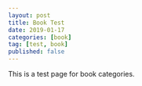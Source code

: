 ```yaml
---
layout: post
title: Book Test
date: 2019-01-17
categories: [book]
tag: [test, book]
published: false
---
```


This is a test page for book categories.